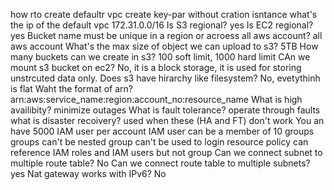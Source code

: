 how rto create defaultr vpc
create key-par without cration isntance
what's the ip of the default vpc 172.31.0.0/16
Is S3 regional? yes
Is EC2 regional? yes
Bucket name must be unique in a region or acroess all aws account? all aws account
What's the max size of object we can upload to s3? 5TB
How many buckets can we create in s3? 100 soft limit, 1000 hard limit
CAn we mount s3 bucket on ec2? No, it is a block storage, it is used for storing unstrcuted data only.
Does s3 have hirarchy like filesystem? No, evetythinh is flat
Waht the format of arn? arn:aws:service_name:region:account_no:resource_name
What is high availibity? minimize outages
What is fault tolerance? operate through faults
what is disaster recoivery? used when these (HA and FT) don't work
You an have 5000 IAM user per account
IAM user can be a member of 10 groups
groups can't be nested
group can't be used to login
resource policy can reference IAM roles and IAM users but not group
Can we connect subnet to multiple route table? No
Can we connect route table to multiple subnets? yes
Nat gateway works with IPv6? No